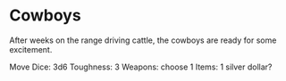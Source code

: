 # Cowboys

After weeks on the range driving cattle, the cowboys are ready for some excitement.

Move Dice: 3d6
Toughness: 3
Weapons: choose 1
Items: 1 silver dollar?
